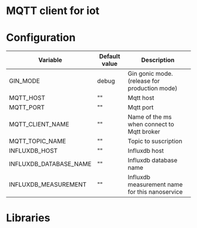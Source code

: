 # MQTT client for iot

# Configuration
| Variable | Default value | Description |
| ------ | ------ | ------ |
| GIN_MODE | debug | Gin gonic mode. (release for production mode) |
| MQTT_HOST | "" | Mqtt host |
| MQTT_PORT | "" | Mqtt port |
| MQTT_CLIENT_NAME | "" | Name of the ms when connect to Mqtt broker |
| MQTT_TOPIC_NAME | "" | Topic to suscription |
| INFLUXDB_HOST | "" | Influxdb host |
| INFLUXDB_DATABASE_NAME | "" | Influxdb database name |
| INFLUXDB_MEASUREMENT | "" | Influxdb measurement name for this nanoservice |

# Libraries

